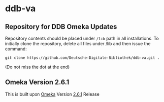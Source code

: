 # ddb-va


## Repository for DDB Omeka Updates

Repository contents should be placed under ```/lib``` path in all installations.
To initially clone the repository, delete all files under /lib and then issue the command:
```
git clone https://github.com/Deutsche-Digitale-Bibliothek/ddb-va.git .
```
(Do not miss the dot at the end)

## Omeka Version 2.6.1

This is built upon [Omeka](https://github.com/omeka/Omeka) Version [2.6.1](https://github.com/omeka/Omeka/releases/tag/v2.6.1) Release